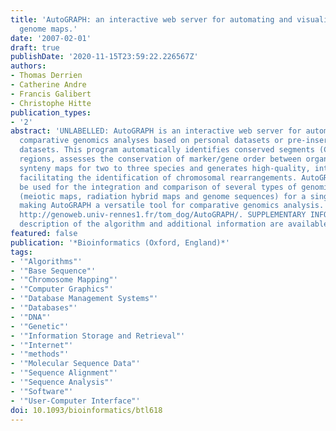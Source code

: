 ```yaml
---
title: 'AutoGRAPH: an interactive web server for automating and visualizing comparative
  genome maps.'
date: '2007-02-01'
draft: true
publishDate: '2020-11-15T23:59:22.226567Z'
authors:
- Thomas Derrien
- Catherine Andre
- Francis Galibert
- Christophe Hitte
publication_types:
- '2'
abstract: 'UNLABELLED: AutoGRAPH is an interactive web server for automatic multi-species
  comparative genomics analyses based on personal datasets or pre-inserted public
  datasets. This program automatically identifies conserved segments (CS) and breakpoint
  regions, assesses the conservation of marker/gene order between organisms, constructs
  synteny maps for two to three species and generates high-quality, interactive displays
  facilitating the identification of chromosomal rearrangements. AutoGRAPH can also
  be used for the integration and comparison of several types of genomic resources
  (meiotic maps, radiation hybrid maps and genome sequences) for a single species,
  making AutoGRAPH a versatile tool for comparative genomics analysis. AVAILABILITY:
  http://genoweb.univ-rennes1.fr/tom_dog/AutoGRAPH/. SUPPLEMENTARY INFORMATION: A
  description of the algorithm and additional information are available at http://genoweb.univ-rennes1.fr/tom_dog/AutoGRAPH/Tutorial.php.'
featured: false
publication: '*Bioinformatics (Oxford, England)*'
tags:
- '"Algorithms"'
- '"Base Sequence"'
- '"Chromosome Mapping"'
- '"Computer Graphics"'
- '"Database Management Systems"'
- '"Databases"'
- '"DNA"'
- '"Genetic"'
- '"Information Storage and Retrieval"'
- '"Internet"'
- '"methods"'
- '"Molecular Sequence Data"'
- '"Sequence Alignment"'
- '"Sequence Analysis"'
- '"Software"'
- '"User-Computer Interface"'
doi: 10.1093/bioinformatics/btl618
---
```


